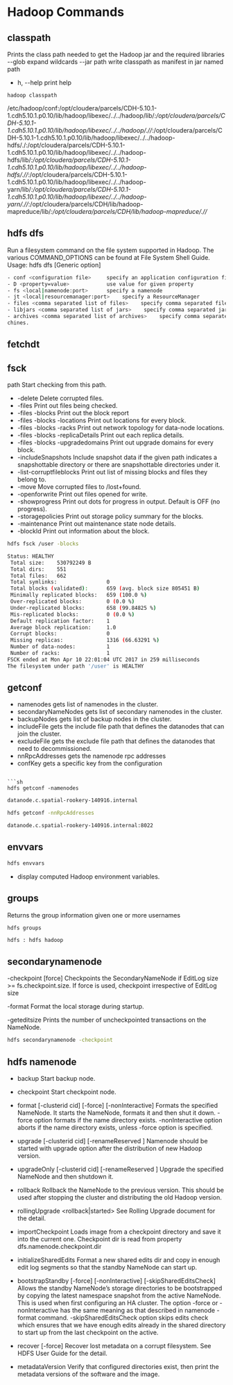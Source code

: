 # Hadoop Commands

## classpath

Prints the class path needed to get the Hadoop jar and the required libraries
--glob	expand wildcards
--jar path	write classpath as manifest in jar named path
- h, --help	print help
```
hadoop classpath
```
/etc/hadoop/conf:/opt/cloudera/parcels/CDH-5.10.1-1.cdh5.10.1.p0.10/lib/hadoop/libexec/../../hadoop/lib/*:/opt/cloudera/parcels/CDH-5.10.1-1.cdh5.10.1.p0.10/lib/hadoop/libexec/../../hadoop/.//*:/opt/cloudera/parcels/CDH-5.10.1-1.cdh5.10.1.p0.10/lib/hadoop/libexec/../../hadoop-hdfs/./:/opt/cloudera/parcels/CDH-5.10.1-1.cdh5.10.1.p0.10/lib/hadoop/libexec/../../hadoop-hdfs/lib/*:/opt/cloudera/parcels/CDH-5.10.1-1.cdh5.10.1.p0.10/lib/hadoop/libexec/../../hadoop-hdfs/.//*:/opt/cloudera/parcels/CDH-5.10.1-1.cdh5.10.1.p0.10/lib/hadoop/libexec/../../hadoop-yarn/lib/*:/opt/cloudera/parcels/CDH-5.10.1-1.cdh5.10.1.p0.10/lib/hadoop/libexec/../../hadoop-yarn/.//*:/opt/cloudera/parcels/CDH/lib/hadoop-mapreduce/lib/*:/opt/cloudera/parcels/CDH/lib/hadoop-mapreduce/.//*

## hdfs dfs 

Run a filesystem command on the file system supported in Hadoop. The various COMMAND_OPTIONS can be found at File System Shell Guide.
Usage: hdfs dfs [Generic option]
```sh
- conf <configuration file>     specify an application configuration file
- D <property=value>            use value for given property
- fs <local|namenode:port>      specify a namenode
- jt <local|resourcemanager:port>    specify a ResourceManager
- files <comma separated list of files>    specify comma separated files to be copied to the map reduce cluster
- libjars <comma separated list of jars>    specify comma separated jar files to include in the classpath.
- archives <comma separated list of archives>    specify comma separated archives to be unarchived on the compute ma
chines.
```

## fetchdt

## fsck

path	Start checking from this path.
* -delete	Delete corrupted files.
* -files	Print out files being checked.
* -files -blocks	Print out the block report
* -files -blocks -locations	Print out locations for every block.
* -files -blocks -racks	Print out network topology for data-node locations.
* -files -blocks -replicaDetails	Print out each replica details.
* -files -blocks -upgradedomains	Print out upgrade domains for every block.
* -includeSnapshots	Include snapshot data if the given path indicates a snapshottable directory or there are snapshottable directories under it.
* -list-corruptfileblocks	Print out list of missing blocks and files they belong to.
* -move	Move corrupted files to /lost+found.
* -openforwrite	Print out files opened for write.
* -showprogress	Print out dots for progress in output. Default is OFF (no progress).
* -storagepolicies	Print out storage policy summary for the blocks.
* -maintenance	Print out maintenance state node details.
* -blockId	Print out information about the block.

```sh
hdfs fsck /user -blocks
```

```sh
Status: HEALTHY
 Total size:    530792249 B
 Total dirs:    551
 Total files:   662
 Total symlinks:                0
 Total blocks (validated):      659 (avg. block size 805451 B)
 Minimally replicated blocks:   659 (100.0 %)
 Over-replicated blocks:        0 (0.0 %)
 Under-replicated blocks:       658 (99.84825 %)
 Mis-replicated blocks:         0 (0.0 %)
 Default replication factor:    1
 Average block replication:     1.0
 Corrupt blocks:                0
 Missing replicas:              1316 (66.63291 %)
 Number of data-nodes:          1
 Number of racks:               1
FSCK ended at Mon Apr 10 22:01:04 UTC 2017 in 259 milliseconds
The filesystem under path '/user' is HEALTHY
```

## getconf

- namenodes	gets list of namenodes in the cluster.
- secondaryNameNodes	gets list of secondary namenodes in the cluster.
- backupNodes	gets list of backup nodes in the cluster.
- includeFile	gets the include file path that defines the datanodes that can join the cluster.
- excludeFile	gets the exclude file path that defines the datanodes that need to decommissioned.
- nnRpcAddresses	gets the namenode rpc addresses
- confKey	gets a specific key from the configuration
```

```sh
hdfs getconf -namenodes
```

```sh
datanode.c.spatial-rookery-140916.internal
```

```sh
hdfs getconf -nnRpcAddresses
```
```sh
datanode.c.spatial-rookery-140916.internal:8022
```

## envvars

```sh
hdfs envvars
```

* display computed Hadoop environment variables.

## groups

Returns the group information given one or more usernames

```
hdfs groups
```

```sh
hdfs : hdfs hadoop
```

## secondarynamenode

-checkpoint [force]	Checkpoints the SecondaryNameNode if EditLog size >= fs.checkpoint.size. If force is used, checkpoint irrespective of EditLog size

-format	Format the local storage during startup.

-geteditsize	Prints the number of uncheckpointed transactions on the NameNode.

```sh
hdfs secondarynamenode -checkpoint 
```

## hdfs namenode

- backup	Start backup node.

- checkpoint	Start checkpoint node.

- format [-clusterid cid] [-force] [-nonInteractive]	Formats the specified NameNode. It starts the NameNode, formats it and then shut it down. -force option formats if the name directory exists. -nonInteractive option aborts if the name directory exists, unless -force option is specified.

- upgrade [-clusterid cid] [-renameReserved <k-v pairs>]	Namenode should be started with upgrade option after the distribution of new Hadoop version.

- upgradeOnly [-clusterid cid] [-renameReserved <k-v pairs>]	Upgrade the specified NameNode and then shutdown it.

- rollback	Rollback the NameNode to the previous version. This should be used after stopping the cluster and distributing the old Hadoop version.

- rollingUpgrade <rollback|started>	See Rolling Upgrade document for the detail.

- importCheckpoint	Loads image from a checkpoint directory and save it into the current one. Checkpoint dir is read from property dfs.namenode.checkpoint.dir

- initializeSharedEdits	Format a new shared edits dir and copy in enough edit log segments so that the standby NameNode can start up.

- bootstrapStandby [-force] [-nonInteractive] [-skipSharedEditsCheck]	Allows the standby NameNode’s storage directories to be bootstrapped by copying the latest namespace snapshot from the active NameNode. This is used when first configuring an HA cluster. The option -force or -nonInteractive has the same meaning as that described in namenode -format command. -skipSharedEditsCheck option skips edits check which ensures that we have enough edits already in the shared directory to start up from the last checkpoint on the active.

- recover [-force]	Recover lost metadata on a corrupt filesystem. See HDFS User Guide for the detail.

- metadataVersion	Verify that configured directories exist, then print the metadata versions of the software and the image.
